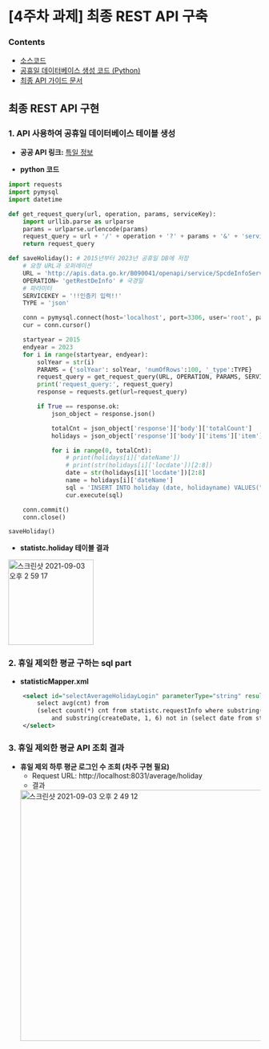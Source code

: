 
# [4주차 과제] 최종 REST API 구축

### Contents 
* [소스코드](https://github.com/noohk329/comento-workspace/tree/main/%5B4%EC%A3%BC%EC%B0%A8%5D%20Rest%20API%20%EA%B5%AC%EC%B6%95/springweb_boot)
* [공휴일 데이터베이스 생성 코드 (Python)](https://github.com/noohk329/comento-workspace/tree/main/%5B4%EC%A3%BC%EC%B0%A8%5D%20Rest%20API%20%EA%B5%AC%EC%B6%95/getholidayDB)
* [최종 API 가이드 문서](https://github.com/noohk329/comento-workspace/blob/main/%5B3%EC%A3%BC%EC%B0%A8%5D%20%EC%8A%A4%ED%94%84%EB%A7%81%EB%B6%80%ED%8A%B8%EB%A5%BC%20%EC%9D%B4%EC%9A%A9%ED%95%9C%20%EA%B0%84%EB%8B%A8%ED%95%9C%20API%20%EA%B5%AC%ED%98%84/%5B3%EC%A3%BC%EC%B0%A8%5D%20SQL%EB%AC%B8.pdf)






## 최종 REST API 구현


### 1. API 사용하여 공휴일 데이터베이스 테이블 생성 
* __공공 API 링크:__ [특일 정보](https://www.data.go.kr/tcs/dss/selectApiDataDetailView.do?publicDataPk=15012690)

* __python 코드__
```python
import requests
import pymysql
import datetime

def get_request_query(url, operation, params, serviceKey):
    import urllib.parse as urlparse
    params = urlparse.urlencode(params)
    request_query = url + '/' + operation + '?' + params + '&' + 'serviceKey' + '=' + serviceKey
    return request_query

def saveHoliday(): # 2015년부터 2023년 공휴일 DB에 저장
    # 요청 URL과 오퍼레이션
    URL = 'http://apis.data.go.kr/B090041/openapi/service/SpcdeInfoService'
    OPERATION= 'getRestDeInfo' # 국경일
    # 파라미터
    SERVICEKEY = '!!인증키 입력!!'
    TYPE = 'json'

    conn = pymysql.connect(host='localhost', port=3306, user='root', password='123456', db='statistc', charset='utf8')
    cur = conn.cursor()

    startyear = 2015
    endyear = 2023
    for i in range(startyear, endyear):
        solYear = str(i)
        PARAMS = {'solYear': solYear, 'numOfRows':100, '_type':TYPE}
        request_query = get_request_query(URL, OPERATION, PARAMS, SERVICEKEY)
        print('request_query:', request_query)
        response = requests.get(url=request_query)

        if True == response.ok:
            json_object = response.json()

            totalCnt = json_object['response']['body']['totalCount']
            holidays = json_object['response']['body']['items']['item']

            for i in range(0, totalCnt):
                # print(holidays[i]['dateName'])
                # print(str(holidays[i]['locdate'])[2:8])
                date = str(holidays[i]['locdate'])[2:8]
                name = holidays[i]['dateName']
                sql = 'INSERT INTO holiday (date, holidayname) VALUES("'+date+'","'+name+'")'
                cur.execute(sql)

    conn.commit()
    conn.close()

saveHoliday()

```

* __statistc.holiday 테이블 결과__
<img width="170" alt="스크린샷 2021-09-03 오후 2 59 17" src="https://user-images.githubusercontent.com/58394729/131957646-588300ad-3b7a-4176-99dd-73b82c6dd285.png">

### 2. 휴일 제외한 평균 구하는 sql part
* __statisticMapper.xml__ 
```xml
    <select id="selectAverageHolidayLogin" parameterType="string" resultType="hashMap">
 		select avg(cnt) from 
		(select count(*) cnt from statistc.requestInfo where substring(createDate, 7, 2) != '06' 
			and substring(createDate, 1, 6) not in (select date from statistc.holiday) group by createDate) as datecnt;
    </select>
```

### 3. 휴일 제외한 평균 API 조회 결과

* __휴일 제외 하루 평균 로그인 수 조회 (차주 구현 필요)__
  - Request URL: http://localhost:8031/average/holiday 
  - 결과
  <img width="500" alt="스크린샷 2021-09-03 오후 2 49 12" src="https://user-images.githubusercontent.com/58394729/131958068-99ad71d1-f83a-4d73-97f2-997146c2166b.png">




